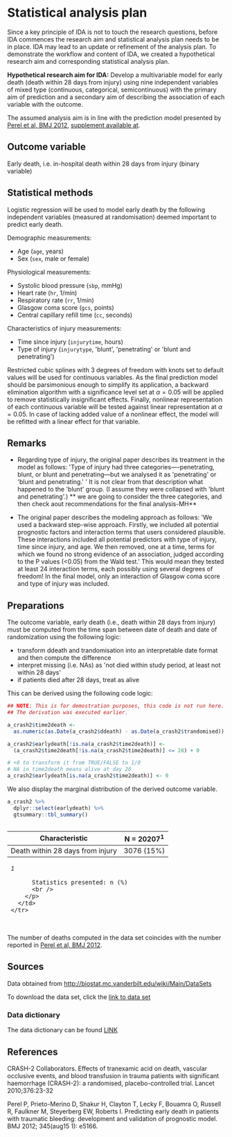 
# Statistical analysis plan


Since a key principle of IDA is not to touch the research questions, before IDA commences the research aim and statistical analysis plan needs to be in place. 
IDA may lead to an update or refinement of the analysis plan. To demonstrate the workflow and content of IDA, we created a hypothetical research aim and corresponding statistical analysis plan.
 
**Hypothetical research aim for IDA:** Develop a multivariable model for early death (death within 28 days from injury) using nine independent variables of mixed type (continuous, categorical, semicontinuous) with the primary aim of prediction and a secondary aim of describing the association of each variable with the outcome. 

The assumed analysis aim is in line with the prediction model presented by [Perel et al, BMJ 2012](https://doi.org/10.1136/bmj.e5166), [supplement available at](https://www.bmj.com/highwire/filestream/634478/field_highwire_adjunct_files/0/perp003158.ww1_default.pdf). 

## Outcome variable

Early death, i.e. in-hospital death within 28 days from injury (binary variable)

## Statistical methods 

Logistic regression will be used to model early death by the following independent variables (measured at randomisation) deemed important to predict early death.

Demographic measurements:

* Age (`age`, years)
* Sex (`sex`, male or female)

Physiological measurements:

* Systolic blood pressure (`sbp`, mmHg)
* Heart rate (`hr`, 1/min)
* Respiratory rate (`rr`, 1/min)
* Glasgow coma score (`gcs`, points)
* Central capillary refill time (`cc`, seconds)

Characteristics of injury measurements:

* Time since injury (`injurytime`, hours)
* Type of injury (`injurytype`, 'blunt', 'penetrating' or 'blunt and penetrating')
 
Restricted cubic splines with 3 degrees of freedom with knots set to default values will be used for continuous variables. As the final prediction model should be parsimonious enough to simplify its application, a backward elimination algorithm with a significance level set at $\alpha=0.05$ will be applied to remove statistically insignificant effects. Finally, nonlinear representation of each continuous variable will be tested against linear representation at $\alpha=0.05$. In case of lacking added value of a nonlinear effect, the model will be refitted with a linear effect for that variable.

## Remarks

* Regarding type of injury, the original paper describes its treatment in the model as follows: 'Type of injury had three categories—-penetrating, blunt, or blunt and penetrating—but we analysed it as 'penetrating' or 'blunt and penetrating.' ' It is not clear from that description what happened to the 'blunt' group. (I assume they were collapsed with 'blunt and penetrating'.)  ** we are going to consider the three categories, and then check aout recommendations for the final analysis-MH**

* The original paper describes the modeling approach as follows: 'We used a backward step-wise approach. Firstly, we included all potential prognostic factors and interaction terms that users considered plausible. These interactions included all potential predictors with type of injury, time since injury, and age. We then removed, one at a time, terms for which we found no strong evidence of an association, judged according to the P values (<0.05) from the Wald test.'  This would mean they tested at least 24 interaction terms, each possibly using several degrees of freedom! In the final model, only an interaction of Glasgow coma score and type of injury was included.


## Preparations

The outcome variable, early death (i.e., death within 28 days from injury) must be computed from the time span between date of death and date of randomization using the following logic:

* transform ddeath and trandomisation into an interpretable date format and then compute the difference
* interpret missing (i.e. NAs) as 'not died within study period, at least not within 28 days'
* if patients died after 28 days, treat as alive 


This can be derived using the following code logic:


```r
## NOTE: This is for demostration purposes, this code is not run here. 
## The derivation was executed earlier. 

a_crash2$time2death <-
  as.numeric(as.Date(a_crash2$ddeath) - as.Date(a_crash2$trandomised))

a_crash2$earlydeath[!is.na(a_crash2$time2death)] <-
  (a_crash2$time2death[!is.na(a_crash2$time2death)] <= 28) + 0

# +0 to transform it from TRUE/FALSE to 1/0
# NA in time2death means alive at day 28
a_crash2$earlydeath[is.na(a_crash2$time2death)] <- 0    
```

We also display the marginal distribution of the derived outcome variable. 


```r
a_crash2 %>%
  dplyr::select(earlydeath) %>%
  gtsummary::tbl_summary()
```

<!--html_preserve--><style>html {
  font-family: -apple-system, BlinkMacSystemFont, 'Segoe UI', Roboto, Oxygen, Ubuntu, Cantarell, 'Helvetica Neue', 'Fira Sans', 'Droid Sans', Arial, sans-serif;
}

#hkxanqfemt .gt_table {
  display: table;
  border-collapse: collapse;
  margin-left: auto;
  margin-right: auto;
  color: #333333;
  font-size: 16px;
  background-color: #FFFFFF;
  width: auto;
  border-top-style: solid;
  border-top-width: 2px;
  border-top-color: #A8A8A8;
  border-right-style: none;
  border-right-width: 2px;
  border-right-color: #D3D3D3;
  border-bottom-style: solid;
  border-bottom-width: 2px;
  border-bottom-color: #A8A8A8;
  border-left-style: none;
  border-left-width: 2px;
  border-left-color: #D3D3D3;
}

#hkxanqfemt .gt_heading {
  background-color: #FFFFFF;
  text-align: center;
  border-bottom-color: #FFFFFF;
  border-left-style: none;
  border-left-width: 1px;
  border-left-color: #D3D3D3;
  border-right-style: none;
  border-right-width: 1px;
  border-right-color: #D3D3D3;
}

#hkxanqfemt .gt_title {
  color: #333333;
  font-size: 125%;
  font-weight: initial;
  padding-top: 4px;
  padding-bottom: 4px;
  border-bottom-color: #FFFFFF;
  border-bottom-width: 0;
}

#hkxanqfemt .gt_subtitle {
  color: #333333;
  font-size: 85%;
  font-weight: initial;
  padding-top: 0;
  padding-bottom: 4px;
  border-top-color: #FFFFFF;
  border-top-width: 0;
}

#hkxanqfemt .gt_bottom_border {
  border-bottom-style: solid;
  border-bottom-width: 2px;
  border-bottom-color: #D3D3D3;
}

#hkxanqfemt .gt_col_headings {
  border-top-style: solid;
  border-top-width: 2px;
  border-top-color: #D3D3D3;
  border-bottom-style: solid;
  border-bottom-width: 2px;
  border-bottom-color: #D3D3D3;
  border-left-style: none;
  border-left-width: 1px;
  border-left-color: #D3D3D3;
  border-right-style: none;
  border-right-width: 1px;
  border-right-color: #D3D3D3;
}

#hkxanqfemt .gt_col_heading {
  color: #333333;
  background-color: #FFFFFF;
  font-size: 100%;
  font-weight: normal;
  text-transform: inherit;
  border-left-style: none;
  border-left-width: 1px;
  border-left-color: #D3D3D3;
  border-right-style: none;
  border-right-width: 1px;
  border-right-color: #D3D3D3;
  vertical-align: bottom;
  padding-top: 5px;
  padding-bottom: 6px;
  padding-left: 5px;
  padding-right: 5px;
  overflow-x: hidden;
}

#hkxanqfemt .gt_column_spanner_outer {
  color: #333333;
  background-color: #FFFFFF;
  font-size: 100%;
  font-weight: normal;
  text-transform: inherit;
  padding-top: 0;
  padding-bottom: 0;
  padding-left: 4px;
  padding-right: 4px;
}

#hkxanqfemt .gt_column_spanner_outer:first-child {
  padding-left: 0;
}

#hkxanqfemt .gt_column_spanner_outer:last-child {
  padding-right: 0;
}

#hkxanqfemt .gt_column_spanner {
  border-bottom-style: solid;
  border-bottom-width: 2px;
  border-bottom-color: #D3D3D3;
  vertical-align: bottom;
  padding-top: 5px;
  padding-bottom: 6px;
  overflow-x: hidden;
  display: inline-block;
  width: 100%;
}

#hkxanqfemt .gt_group_heading {
  padding: 8px;
  color: #333333;
  background-color: #FFFFFF;
  font-size: 100%;
  font-weight: initial;
  text-transform: inherit;
  border-top-style: solid;
  border-top-width: 2px;
  border-top-color: #D3D3D3;
  border-bottom-style: solid;
  border-bottom-width: 2px;
  border-bottom-color: #D3D3D3;
  border-left-style: none;
  border-left-width: 1px;
  border-left-color: #D3D3D3;
  border-right-style: none;
  border-right-width: 1px;
  border-right-color: #D3D3D3;
  vertical-align: middle;
}

#hkxanqfemt .gt_empty_group_heading {
  padding: 0.5px;
  color: #333333;
  background-color: #FFFFFF;
  font-size: 100%;
  font-weight: initial;
  border-top-style: solid;
  border-top-width: 2px;
  border-top-color: #D3D3D3;
  border-bottom-style: solid;
  border-bottom-width: 2px;
  border-bottom-color: #D3D3D3;
  vertical-align: middle;
}

#hkxanqfemt .gt_striped {
  background-color: rgba(128, 128, 128, 0.05);
}

#hkxanqfemt .gt_from_md > :first-child {
  margin-top: 0;
}

#hkxanqfemt .gt_from_md > :last-child {
  margin-bottom: 0;
}

#hkxanqfemt .gt_row {
  padding-top: 8px;
  padding-bottom: 8px;
  padding-left: 5px;
  padding-right: 5px;
  margin: 10px;
  border-top-style: solid;
  border-top-width: 1px;
  border-top-color: #D3D3D3;
  border-left-style: none;
  border-left-width: 1px;
  border-left-color: #D3D3D3;
  border-right-style: none;
  border-right-width: 1px;
  border-right-color: #D3D3D3;
  vertical-align: middle;
  overflow-x: hidden;
}

#hkxanqfemt .gt_stub {
  color: #333333;
  background-color: #FFFFFF;
  font-size: 100%;
  font-weight: initial;
  text-transform: inherit;
  border-right-style: solid;
  border-right-width: 2px;
  border-right-color: #D3D3D3;
  padding-left: 12px;
}

#hkxanqfemt .gt_summary_row {
  color: #333333;
  background-color: #FFFFFF;
  text-transform: inherit;
  padding-top: 8px;
  padding-bottom: 8px;
  padding-left: 5px;
  padding-right: 5px;
}

#hkxanqfemt .gt_first_summary_row {
  padding-top: 8px;
  padding-bottom: 8px;
  padding-left: 5px;
  padding-right: 5px;
  border-top-style: solid;
  border-top-width: 2px;
  border-top-color: #D3D3D3;
}

#hkxanqfemt .gt_grand_summary_row {
  color: #333333;
  background-color: #FFFFFF;
  text-transform: inherit;
  padding-top: 8px;
  padding-bottom: 8px;
  padding-left: 5px;
  padding-right: 5px;
}

#hkxanqfemt .gt_first_grand_summary_row {
  padding-top: 8px;
  padding-bottom: 8px;
  padding-left: 5px;
  padding-right: 5px;
  border-top-style: double;
  border-top-width: 6px;
  border-top-color: #D3D3D3;
}

#hkxanqfemt .gt_table_body {
  border-top-style: solid;
  border-top-width: 2px;
  border-top-color: #D3D3D3;
  border-bottom-style: solid;
  border-bottom-width: 2px;
  border-bottom-color: #D3D3D3;
}

#hkxanqfemt .gt_footnotes {
  color: #333333;
  background-color: #FFFFFF;
  border-bottom-style: none;
  border-bottom-width: 2px;
  border-bottom-color: #D3D3D3;
  border-left-style: none;
  border-left-width: 2px;
  border-left-color: #D3D3D3;
  border-right-style: none;
  border-right-width: 2px;
  border-right-color: #D3D3D3;
}

#hkxanqfemt .gt_footnote {
  margin: 0px;
  font-size: 90%;
  padding: 4px;
}

#hkxanqfemt .gt_sourcenotes {
  color: #333333;
  background-color: #FFFFFF;
  border-bottom-style: none;
  border-bottom-width: 2px;
  border-bottom-color: #D3D3D3;
  border-left-style: none;
  border-left-width: 2px;
  border-left-color: #D3D3D3;
  border-right-style: none;
  border-right-width: 2px;
  border-right-color: #D3D3D3;
}

#hkxanqfemt .gt_sourcenote {
  font-size: 90%;
  padding: 4px;
}

#hkxanqfemt .gt_left {
  text-align: left;
}

#hkxanqfemt .gt_center {
  text-align: center;
}

#hkxanqfemt .gt_right {
  text-align: right;
  font-variant-numeric: tabular-nums;
}

#hkxanqfemt .gt_font_normal {
  font-weight: normal;
}

#hkxanqfemt .gt_font_bold {
  font-weight: bold;
}

#hkxanqfemt .gt_font_italic {
  font-style: italic;
}

#hkxanqfemt .gt_super {
  font-size: 65%;
}

#hkxanqfemt .gt_footnote_marks {
  font-style: italic;
  font-size: 65%;
}
</style>
<div id="hkxanqfemt" style="overflow-x:auto;overflow-y:auto;width:auto;height:auto;"><table class="gt_table">
  
  <thead class="gt_col_headings">
    <tr>
      <th class="gt_col_heading gt_columns_bottom_border gt_left" rowspan="1" colspan="1"><strong>Characteristic</strong></th>
      <th class="gt_col_heading gt_columns_bottom_border gt_center" rowspan="1" colspan="1"><strong>N = 20207</strong><sup class="gt_footnote_marks">1</sup></th>
    </tr>
  </thead>
  <tbody class="gt_table_body">
    <tr>
      <td class="gt_row gt_left">Death within 28 days from injury</td>
      <td class="gt_row gt_center">3076 (15%)</td>
    </tr>
  </tbody>
  
  <tfoot>
    <tr class="gt_footnotes">
      <td colspan="2">
        <p class="gt_footnote">
          <sup class="gt_footnote_marks">
            <em>1</em>
          </sup>
           
          Statistics presented: n (%)
          <br />
        </p>
      </td>
    </tr>
  </tfoot>
</table></div><!--/html_preserve-->


The number of deaths computed in the data set coincides with the number reported in [Perel et al, BMJ 2012](https://doi.org/10.1136/bmj.e5166).


## Sources

Data obtained from http://biostat.mc.vanderbilt.edu/wiki/Main/DataSets 

To download the data set, click the [link to data set](http://biostat.mc.vanderbilt.edu/wiki/pub/Main/DataSets/crash2.rda)

### Data dictionary  

The data dictionary can be found [LINK](http://biostat.mc.vanderbilt.edu/wiki/pub/Main/DataSets/crash2.html)

## References

CRASH-2 Collaborators. Effects of tranexamic acid on death, vascular occlusive events, and blood transfusion in trauma patients with significant haemorrhage (CRASH-2): a randomised, placebo-controlled trial. Lancet 2010;376:23-32

Perel P, Prieto-Merino D, Shakur H, Clayton T, Lecky F, Bouamra O, Russell R, Faulkner M, Steyerberg EW, Roberts I. Predicting early death in patients with traumatic bleeding: development and validation of prognostic model. BMJ 2012; 345(aug15 1): e5166.
